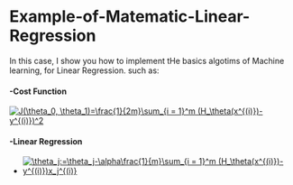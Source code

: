 # Example-of-Matematic-Linear-Regression
 In this case, I show you how to implement tHe basics algotims of Machine learning, for Linear Regression. such as:

#### -Cost Function

<a href="https://www.codecogs.com/eqnedit.php?latex=J(\theta_0,&space;\theta_1)=\frac{1}{2m}\sum_{i&space;=&space;1}^m&space;(H_\theta(x^{(i)})-y^{(i)})^2" target="_blank"><img src="https://latex.codecogs.com/gif.latex?J(\theta_0,&space;\theta_1)=\frac{1}{2m}\sum_{i&space;=&space;1}^m&space;(H_\theta(x^{(i)})-y^{(i)})^2" title="J(\theta_0, \theta_1)=\frac{1}{2m}\sum_{i = 1}^m (H_\theta(x^{(i)})-y^{(i)})^2" /></a>

#### -Linear Regression
- <a href="https://www.codecogs.com/eqnedit.php?latex=\theta_j:=\theta_j-\alpha\frac{1}{m}\sum_{i&space;=&space;1}^m&space;(H_\theta(x^{(i)})-y^{(i)})x_j^{(i)}" target="_blank"><img src="https://latex.codecogs.com/gif.latex?\theta_j:=\theta_j-\alpha\frac{1}{m}\sum_{i&space;=&space;1}^m&space;(H_\theta(x^{(i)})-y^{(i)})x_j^{(i)}" title="\theta_j:=\theta_j-\alpha\frac{1}{m}\sum_{i = 1}^m (H_\theta(x^{(i)})-y^{(i)})x_j^{(i)}" /></a>
